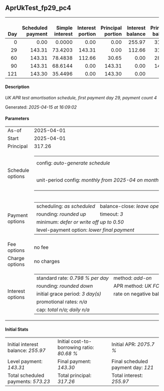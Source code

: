 <h2>AprUkTest_fp29_pc4</h2><table><thead style="vertical-align: bottom;"><th style="text-align: right;">Day</th><th style="text-align: right;">Scheduled payment</th><th style="text-align: right;">Simple interest</th><th style="text-align: right;">Interest portion</th><th style="text-align: right;">Principal portion</th><th style="text-align: right;">Interest balance</th><th style="text-align: right;">Principal balance</th><th style="text-align: right;">Total simple interest</th><th style="text-align: right;">Total interest</th><th style="text-align: right;">Total principal</th></thead><tr style="text-align: right;"><td class="ci00">0</td><td class="ci01" style="white-space: nowrap;">0.00</td><td class="ci02">0.0000</td><td class="ci03">0.00</td><td class="ci04">0.00</td><td class="ci05">255.97</td><td class="ci06">317.26</td><td class="ci07">0.0000</td><td class="ci08">0.00</td><td class="ci09">0.00</td></tr><tr style="text-align: right;"><td class="ci00">29</td><td class="ci01" style="white-space: nowrap;">143.31</td><td class="ci02">73.4203</td><td class="ci03">143.31</td><td class="ci04">0.00</td><td class="ci05">112.66</td><td class="ci06">317.26</td><td class="ci07">73.4203</td><td class="ci08">143.31</td><td class="ci09">0.00</td></tr><tr style="text-align: right;"><td class="ci00">60</td><td class="ci01" style="white-space: nowrap;">143.31</td><td class="ci02">78.4838</td><td class="ci03">112.66</td><td class="ci04">30.65</td><td class="ci05">0.00</td><td class="ci06">286.61</td><td class="ci07">151.9041</td><td class="ci08">255.97</td><td class="ci09">30.65</td></tr><tr style="text-align: right;"><td class="ci00">90</td><td class="ci01" style="white-space: nowrap;">143.31</td><td class="ci02">68.6144</td><td class="ci03">0.00</td><td class="ci04">143.31</td><td class="ci05">0.00</td><td class="ci06">143.30</td><td class="ci07">220.5185</td><td class="ci08">255.97</td><td class="ci09">173.96</td></tr><tr style="text-align: right;"><td class="ci00">121</td><td class="ci01" style="white-space: nowrap;">143.30</td><td class="ci02">35.4496</td><td class="ci03">0.00</td><td class="ci04">143.30</td><td class="ci05">0.00</td><td class="ci06">0.00</td><td class="ci07">255.9681</td><td class="ci08">255.97</td><td class="ci09">317.26</td></tr></table><p><h4>Description</h4><i>UK APR test amortisation schedule, first payment day 29, payment count 4</i></p><p>Generated: <i>2025-04-15 at 16:09:02</i></p><h4>Parameters</h4><table><tr><td>As-of</td><td>2025-04-01</td></tr><tr><td>Start</td><td>2025-04-01</td></tr><tr><td>Principal</td><td>317.26</td></tr><tr><td>Schedule options</td><td><table><tr><td>config: <i>auto-generate schedule</i></td><td>payment count: <i>4</i></td></tr><tr><td style="white-space: nowrap;">unit-period config: <i>monthly from 2025-04 on month-end</i></td><td>max duration: <i>unlimited</i></td></tr></table></td></tr><tr><td>Payment options</td><td><table><tr><td>scheduling: <i>as scheduled</i></td><td>balance-close: <i>leave&nbsp;open&nbsp;balance</i></td></tr><tr><td>rounding: <i>rounded up</i></td><td>timeout: <i>3</i></td></tr><tr><td colspan='2'>minimum: <i>defer&nbsp;or&nbsp;write&nbsp;off&nbsp;up&nbsp;to&nbsp;0.50</i></td></tr><tr><td colspan='2'>level-payment option: <i>lower&nbsp;final&nbsp;payment</i></td></tr></table></td></tr><tr><td>Fee options</td><td>no fee</td></tr><tr><td>Charge options</td><td>no charges</td></tr><tr><td>Interest options</td><td><table><tr><td>standard rate: <i>0.798 % per day</i></td><td>method: <i>add-on</i></td></tr><tr><td>rounding: <i>rounded down</i></td><td>APR method: <i>UK FCA to 1 d.p.</i></td></tr><tr><td>initial grace period: <i>3 day(s)</i></td><td>rate on negative balance: <i>zero</i></td></tr><tr><td colspan="2">promotional rates: <i><i>n/a</i></i></td></tr><tr><td colspan="2">cap: <i>total <i>n/a</i>; daily <i>n/a</i></td></tr></table></td></tr></table><h4>Initial Stats</h4><table><tr><td>Initial interest balance: <i>255.97</i></td><td>Initial cost-to-borrowing ratio: <i>80.68 %</i></td><td>Initial APR: <i>2075.7 %</i></td></tr><tr><td>Level payment: <i>143.31</i></td><td>Final payment: <i>143.30</i></td><td>Final scheduled payment day: <i>121</i></td></tr><tr><td>Total scheduled payments: <i>573.23</i></td><td>Total principal: <i>317.26</i></td><td>Total interest: <i>255.97</i></td></tr></table>